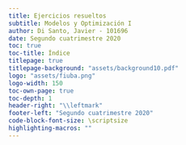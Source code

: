 ```yaml
---
title: Ejercicios resueltos
subtitle: Modelos y Optimización I
author: Di Santo, Javier - 101696
date: Segundo cuatrimestre 2020
toc: true
toc-title: Índice
titlepage: true
titlepage-background: "assets/background10.pdf"
logo: "assets/fiuba.png"
logo-width: 150
toc-own-page: true
toc-depth: 1
header-right: "\\leftmark"
footer-left: "Segundo cuatrimestre 2020"
code-block-font-size: \scriptsize
highlighting-macros: ""
---
```

<!--
# Prefacio

Este es todo el conjunto de ejercicios que resolví para la materia Modelos y Optimización I.

**Lo que estás leyendo se juntó el día _${DATE}_, y el commit correspondiente es `${COMMIT}`.**

Algunos ejercicios tienen una sección _"Correcciones"_, que son retroalimentaciones por parte del equipo docente del curso de los sábados (Colombo). Estas correcciones suelen estar completas con comentarios sobre cada sección del ejercicio, por lo que recomiendo leerlas por si hay algún error o si faltan aclarar detalles.

Por si hay algo que quieras agregar, el link al respositorio es <https://github.com/JDSanto/modelos-resueltos> (solo para el contenido de la materia, porque ya sé que los scripts y makefile están tenebrosos).

Está lindo el template, ¿no? Fue el primero que apareció cuando busqué `"pandoc latex template"`. Se llama _Eisvogel_ y acá está su repositorio: <https://github.com/Wandmalfarbe/pandoc-latex-template>

\pagebreak-->

